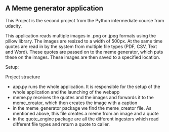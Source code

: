 A Meme generator application
-

This Project is the second project from the Python intermediate course from udacity.

This application reads multiple images in .png or .jpeg formats using the pillow library. The images are resized to
a width of 500px. At the same time quotes are read in by the system from multiple file types (PDF, CSV, Text and Word).
These quotes are passed on to the meme generator, which puts these on the images. These images are then saved to 
a specified location. 

Setup:


Project structure
 - app.py runs the whole application. It is responsible for the setup of the whole application and the launching of the
webapp
 - meme.py receives the quotes and the images and forwards it to the meme_creator, which then creates the image with a
caption
 - in the meme_generator package we find the meme_creator file. As mentioned above, this file creates a meme from an
image and a quote
 - in the quote_engine package are all the different ingestors which read different file types and return a quote to
caller.